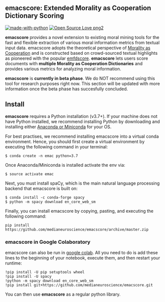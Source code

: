 ## emacscore: Extended Morality as Cooperation Dictionary Scoring
[![made-with-python](https://img.shields.io/badge/Made%20with-Python-1f425f.svg)](https://www.python.org/) [![Open Source Love png2](https://badges.frapsoft.com/os/v2/open-source.png?v=103)](https://github.com/ellerbrock/open-source-badges/)

**emacscore** provides a novel extension to existing moral mining tools for the fast and flexible extraction of various moral information metrics from textual input data. emacscore adopts the theoretical perspective of [Morality as Cooperation](https://doi.org/10.1007/978-3-319-19671-8_2) and is constructed based on crowd-sourced textual highlights as pioneered with the popular [emfdscore](https://github.com/medianeuroscience/emfdscore). **emacscore** lets users score documents with **multiple Morality as Cooperation Dictionaries** and provides various metrics for analyzing moral information. 

**emacscore** is **currently in beta phase**. We do NOT recommend using this tool for research purposes right now. This section will be updated with more information once the beta phase has succesfully concluded.

## Install 
**emacscore** requires a Python installation (v3.7+). If your machine does not have Python installed, we recommend installing Python by downloading and installing either [Anaconda or Miniconda](https://docs.conda.io/projects/continuumio-conda/en/latest/user-guide/install/index.html) for your OS.

For best practises, we recommend installing emacscore into a virtual conda environment. Hence, you should first create a virtual environment by executing the following command in your terminal:

```
$ conda create -n emac python=3.7
```

Once Anaconda/Miniconda is installed activate the env via:

```
$ source activate emac
```

Next, you must install spaCy, which is the main natural language processing backend that emacscore is built on:

```
$ conda install -c conda-forge spacy
$ python -m spacy download en_core_web_sm
``` 

Finally, you can install emacscore by copying, pasting, and executing the following command: 

`
pip install https://github.com/medianeuroscience/emacscore/archive/master.zip
`

### emacscore in Google Colaboratory

emacscore can also be run in [google colab](https://colab.research.google.com/notebooks/intro.ipynb). All you need to do is add these lines to the beginning of your notebook, execute them, and then restart your runtime:

```
!pip install -U pip setuptools wheel
!pip install -U spacy
!python -m spacy download en_core_web_sm
!pip install git+https://github.com/medianeuroscience/emacscore.git
```

You can then use **emacscore** as a regular python library.

